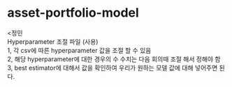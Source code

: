 # asset-portfolio-model

<정민<br>
Hyperparameter 조절 파일 (사용)<br>
1, 각 csv에 따른 hyperparameter 값을 조절 할 수 있음<br>
2, 해당 hyperparameter에 대한 경우의 수 수치는 다음 회의때 조절 해서 정해야 함<br>
3, best estimator에 대해서 값을 확인하여 우리가 원하는 모델 값에 대해 넣어주면 된다.<br>

